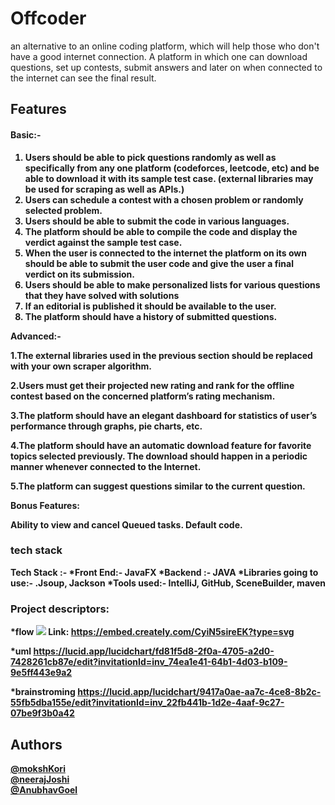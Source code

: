 # Offcoder

an alternative to an online coding platform, which will help those who don't have a good internet connection. A platform in which one can download
questions, set up contests, submit answers and later on when connected to the internet can see the final result.

## Features

<h4><b>Basic:-<b></h4>

<ol>
<li>Users should be able to pick questions randomly as well as specifically
from any one platform (codeforces, leetcode, etc) and be able to
download it with its sample test case. (external libraries may be used
for scraping as well as APIs.)
 </li>
<li>Users can schedule a contest with a chosen problem or randomly selected problem.
 </li>
 <li>Users should be able to submit the code in various languages.</li>
<li>The platform should be able to compile the code and display the verdict against the sample test case.</li>
<li>When the user is connected to the internet the platform on its own should be able to submit the user code and give the user a final verdict on its submission.</li>
<li>Users should be able to make personalized lists for various questions that they have solved with solutions</li>
<li> If an editorial is published it should be available to the user.</li>
<li> The platform should have a history of submitted questions.</li>


</ol>
Advanced:-

1.The external libraries used in the previous section should be replaced
with your own scraper algorithm.

2.Users must get their projected new rating and rank for the offline
contest based on the concerned platform’s rating mechanism.

3.The platform should have an elegant dashboard for statistics of user’s
performance through graphs, pie charts, etc.

4.The platform should have an automatic download feature for favorite
topics selected previously. The download should happen in a periodic
manner whenever connected to the Internet.

5.The platform can suggest questions similar to the current question.

Bonus Features:

Ability to view and cancel Queued tasks.
Default code.



### tech stack

Tech Stack :-
*Front End:- JavaFX
*Backend :- JAVA
*Libraries going to use:-  .Jsoup, Jackson
*Tools used:-  IntelliJ, GitHub, SceneBuilder, maven



### Project descriptors:
*flow
<img src="https://embed.creately.com/CyiN5sireEK?type=svg">
Link: 
https://embed.creately.com/CyiN5sireEK?type=svg

*uml
 https://lucid.app/lucidchart/fd81f5d8-2f0a-4705-a2d0-7428261cb87e/edit?invitationId=inv_74ea1e41-64b1-4d03-b109-9e5ff443e9a2

*brainstroming 
https://lucid.app/lucidchart/9417a0ae-aa7c-4ce8-8b2c-55fb5dba155e/edit?invitationId=inv_22fb441b-1d2e-4aaf-9c27-07be9f3b0a42



## Authors

[@mokshKori](https://github.com/mokshkori)<br>
[@neerajJoshi](https://github.com/neeraj_2307)<br>
[@AnubhavGoel](https://github.com/AnubhavGoel2808)
